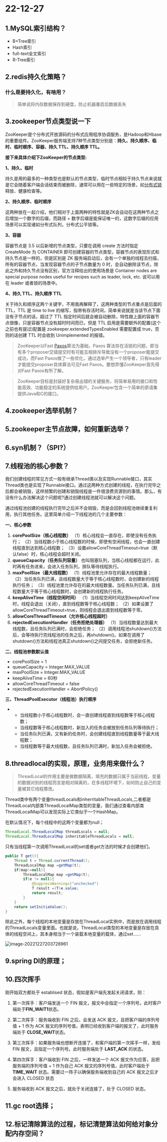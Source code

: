 # 22-12-27

## 1.MySQL索引结构？

+ B+Tree索引
+ Hash索引
+ full-text全文索引
+ R-Tree索引

## 2.redis持久化策略？

### 什么是要持久化，有啥用？

> 简单说将内存数据保存到硬盘，防止机器重启后数据丢失

## 3.zookeeper节点类型说一下

ZooKeeper是个分布式开放源码的分布式应用程序协调服务，是Hadoop和Hbase的重要组件。ZooKeeper服务端支持7种节点类型分别是：**持久、持久顺序、临时、临时顺序、容器、持久 TTL、持久顺序 TTL。**

**接下来具体介绍下ZooKeeper的节点类型:**

**1、持久、临时**

持久是用的最多的一种类型也是默认的节点类型，临时节点相较于持久节点来说就是它会随着客户端会话结束而被删除，通常可以用在一些特定的场景，如[分布式锁](https://so.csdn.net/so/search?q=分布式锁&spm=1001.2101.3001.7020)释放、健康检查等。

**2、持久顺序、临时顺序**

这两种放在一起介绍，他们相对于上面两种的特性就是ZK会自动在这两种节点之后增加一个数字的后缀，而路径 + 数字后缀是能保证唯一的，这数字后缀的应用场景可以实现诸如分布式队列，分布式公平锁等。

**3、容器**

容器节点是 3.5 以后新增的节点类型，只要在调用 create 方法时指定 CreateMode 为 CONTAINER 即可创建容器的节点类型，容器节点的表现形式和持久节点是一样的，但是区别是 ZK 服务端启动后，会有一个单独的线程去扫描，所有的容器节点，当发现容器节点的子节点数量为 0 时，会自动删除该节点，除此之外和持久节点没有区别，官方注释给出的使用场景是 Container nodes are special purpose nodes useful for recipes such as leader, lock, etc. 说可以用在 leader 或者锁的场景中。

**4、持久 TTL、持久顺序 TTL**

关于持久和顺序这两个关键字，不用我再解释了，这两种类型的节点重点是后面的 TTL，TTL 是 time to live 的缩写，指带有存活时间，简单来说就是当该节点下面没有子节点的话，超过了 TTL 指定时间后就会被自动删除，特性跟上面的容器节点很像，只是容器节点没有超时时间而已，但是 TTL 启用是需要额外的配置(这个之前也有提过)配置是 zookeeper.extendedTypesEnabled 需要配置成 true，否则的话创建 TTL 时会收到 Unimplemented 的报错。

> ZooKeeper以Fast [Paxos](https://so.csdn.net/so/search?q=Paxos&spm=1001.2101.3001.7020)算法为基础，Paxos 算法存在活锁的问题，即当有多个proposer交错提交时有可能互相排斥导致没有一个proposer能提交成功，而Fast Paxos做了一些优化，通过选举产生一个领导者，只有leader才能提交proposer具体算法可见Fast Paxos。要想弄懂ZooKeeper首先得对Fast Paxos有所了解。

> ZooKeeper目标是封装好复杂易出错的关键服务，将简单易用的接口和性能高效、功能稳定的系统提供给用户。ZooKeeper包含一个简单的原语集提供Java和C的接口。



## 4.zookeeper选举机制？

## 5.zookeeper主节点故障，如何重新选举？

## 6.syn机制？（SPI?）

## 7.线程池的核心参数？

我们创建线程的常见方式一般有继承Thread类以及实现Runnable接口，其实Thread类也是实现了Runnable接口。通过这两种方式创建的线程，在执行完毕之后都会被销毁，这样频繁的创建和销毁线程是一件很浪费资源到的事情。那么，有没有什么办法解决这个问题呢?通过创建线程池就可以解决这个问题。

通过线程池创建的线程执行完毕之后并不会销毁，而是会回到线程池继续重复利用，执行其他任务。这里简单介绍一下线程池的几个主要参数：

**一、核心参数**

1. **corePoolSize（核心线程数）**
   （1）核心线程会一直存在，即使没有任务执行；
   （2）当线程数小于核心线程数的时候，即使有空闲线程，也会一直创建线程直到达到核心线程数；
   （3）设置allowCoreThreadTimeout=true（默认false）时，核心线程会超时关闭。
2. **queueCapacity（任务队列容量）**
   也叫阻塞队列，当核心线程都在运行，此时再有任务进来，会进入任务队列，排队等待线程执行。
3. **maxPoolSize（最大线程数）**
   （1）线程池里允许存在的最大线程数量；
   （2）当任务队列已满，且线程数量大于等于核心线程数时，会创建新的线程执行任务；
   （3）线程池里允许存在的最大线程数量。当任务队列已满，且线程数量大于等于核心线程数时，会创建新的线程执行任务。
4. **keepAliveTime（线程空闲时间）**
   （1）当线程空闲时间达到keepAliveTime时，线程会退出（关闭），直到线程数等于核心线程数；
   （2）如果设置了allowCoreThreadTimeout=true，则线程会退出直到线程数等于零。
5. **allowCoreThreadTimeout（允许核心线程超时）**
6. **rejectedExecutionHandler（任务拒绝处理器）**
   （1）当线程数量达到最大线程数，且任务队列已满时，会拒绝任务；
   （2）调用线程池shutdown()方法后，会等待执行完线程池的任务之后，再shutdown()。如果在调用了shutdown()方法和线程池真正shutdown()之间提交任务，会拒绝新任务。

**二、线程池参数默认值**

- corePoolSize = 1
- queueCapacity = Integer.MAX_VALUE
- maxPoolSize = Integer.MAX_VALUE
- keepAliveTime = 60秒
- allowCoreThreadTimeout = false
- rejectedExecutionHandler = AbortPolicy()

**三、ThreadPoolExecutor（线程池）执行顺序**

- - 当线程数小于核心线程数时，会一直创建线程直到线程数等于核心线程数；
  - 当线程数等于核心线程数时，新加入的任务会被放到任务队列等待执行；
  - 当任务队列已满，又有新的任务时，会创建线程直到线程数量等于最大线程数；
  - 当线程数等于最大线程数，且任务队列已满时，新加入任务会被拒绝。



## 8.threadlocal的实现，原理，业务用来做什么？

> ThreadLocal的作用主要是做数据隔离，填充的数据只属于当前线程，变量的数据对别的线程而言是相对隔离的，在多线程环境下，如何防止自己的变量被其它线程篡改。

Thread类中有两个变量threadLocals和inherritableThreadLocals,二者都是ThreadLocal内部类ThreadLocalMap类型的变量，我们通过查看内部类ThreadLocalMap可以发现实际上它类似于一个HashMap。

在默认情况下，每个线程中的这两个变量都为null；

```java
ThreadLocal.ThreadLocalMap threadLocals = null;
ThreadLocal.ThreadLocalMap inheritableThreadLocals = null;
```

只有当线程第一次调用ThreadLocal的set或者get方法的时候才会创建他们。

```JAVA
public T get(){
    Thread t = Thread.currentThread();
    ThreadLocalMap map =getMap(t);
    if(map!=null){
        ThreadLocalMap map =getMap(t);
        if(e != null){
            @SuppressWarnings("unchecked")
            T result =(T)e.value;
            return result;
        }
    }
    return setInitiaValue();
}
```

除此之外，每个线程的本地变量是存放在ThreadLocal实例中，而是放在调用线程的ThreadLocals变量里面。也就是说，ThreadLocal类型的本地变量是存放在具体的线程空间上，其本身相当于一个装载本地变量的载体，通过set……

![image-20221227203728961](img/image-20221227203728961.png)



## 9.spring DI的原理；

## 10.四次挥手

刚开始双方都处于 establised 状态，假如是客户端先发起关闭请求，则：

1. 第一次挥手：客户端发送一个 FIN 报文，报文中会指定一个序列号。此时客户端处于**FIN_WAIT1**状态。

2. 第二次挥手：服务端收到 FIN 之后，会发送 ACK 报文，且把客户端的序列号值 + 1 作为 ACK 报文的序列号值，表明已经收到客户端的报文了，此时服务端处于 **CLOSE_WAIT**状态。

3. 第三次挥手：如果服务端也想断开连接了，和客户端的第一次挥手一样，发给 FIN 报文，且指定一个序列号。此时服务端处于 **LAST_ACK** 的状态。
4. 第四次挥手：客户端收到 FIN 之后，一样发送一个 ACK 报文作为应答，且把服务端的序列号值 + 1 作为自己 ACK 报文的序列号值，此时客户端处于 **TIME_WAIT** 状态。需要过一阵子以确保服务端收到自己的 ACK 报文之后才会进入 CLOSED 状态
5. 服务端收到 ACK 报文之后，就处于关闭连接了，处于 CLOSED 状态。

## 11.gc root选择；

## 12.标记清除算法的过程，标记清楚算法如何给对象分配内存空间？

